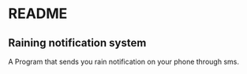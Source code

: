 # README

## Raining notification system

A Program that sends you rain notification on your phone through sms.  
